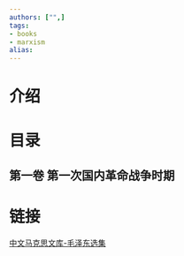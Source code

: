 ```yaml
---
authors: ["",]
tags:
- books 
- marxism
alias:
---
```

# 介绍
# 目录
## 第一卷 第一次国内革命战争时期

# 链接
[中文马克思文库-毛泽东选集](https://www.marxists.org/chinese/maozedong/index.htm) 
